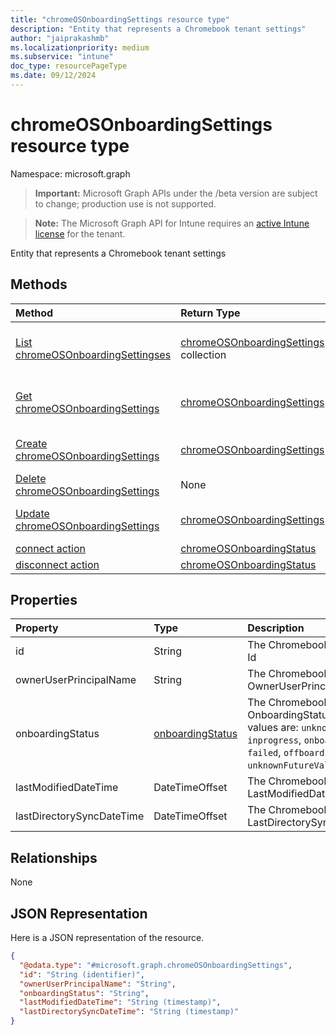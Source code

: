 ```yaml
---
title: "chromeOSOnboardingSettings resource type"
description: "Entity that represents a Chromebook tenant settings"
author: "jaiprakashmb"
ms.localizationpriority: medium
ms.subservice: "intune"
doc_type: resourcePageType
ms.date: 09/12/2024
---
```


# chromeOSOnboardingSettings resource type

Namespace: microsoft.graph

> **Important:** Microsoft Graph APIs under the /beta version are subject to change; production use is not supported.

> **Note:** The Microsoft Graph API for Intune requires an [active Intune license](https://go.microsoft.com/fwlink/?linkid=839381) for the tenant.

Entity that represents a Chromebook tenant settings

## Methods
|Method|Return Type|Description|
|:---|:---|:---|
|[List chromeOSOnboardingSettingses](../api/intune-chromebooksync-chromeosonboardingsettings-list.md)|[chromeOSOnboardingSettings](../resources/intune-chromebooksync-chromeosonboardingsettings.md) collection|List properties and relationships of the [chromeOSOnboardingSettings](../resources/intune-chromebooksync-chromeosonboardingsettings.md) objects.|
|[Get chromeOSOnboardingSettings](../api/intune-chromebooksync-chromeosonboardingsettings-get.md)|[chromeOSOnboardingSettings](../resources/intune-chromebooksync-chromeosonboardingsettings.md)|Read properties and relationships of the [chromeOSOnboardingSettings](../resources/intune-chromebooksync-chromeosonboardingsettings.md) object.|
|[Create chromeOSOnboardingSettings](../api/intune-chromebooksync-chromeosonboardingsettings-create.md)|[chromeOSOnboardingSettings](../resources/intune-chromebooksync-chromeosonboardingsettings.md)|Create a new [chromeOSOnboardingSettings](../resources/intune-chromebooksync-chromeosonboardingsettings.md) object.|
|[Delete chromeOSOnboardingSettings](../api/intune-chromebooksync-chromeosonboardingsettings-delete.md)|None|Deletes a [chromeOSOnboardingSettings](../resources/intune-chromebooksync-chromeosonboardingsettings.md).|
|[Update chromeOSOnboardingSettings](../api/intune-chromebooksync-chromeosonboardingsettings-update.md)|[chromeOSOnboardingSettings](../resources/intune-chromebooksync-chromeosonboardingsettings.md)|Update the properties of a [chromeOSOnboardingSettings](../resources/intune-chromebooksync-chromeosonboardingsettings.md) object.|
|[connect action](../api/intune-chromebooksync-chromeosonboardingsettings-connect.md)|[chromeOSOnboardingStatus](../resources/intune-chromebooksync-chromeosonboardingstatus.md)||
|[disconnect action](../api/intune-chromebooksync-chromeosonboardingsettings-disconnect.md)|[chromeOSOnboardingStatus](../resources/intune-chromebooksync-chromeosonboardingstatus.md)||

## Properties
|Property|Type|Description|
|:---|:---|:---|
|id|String|The ChromebookTenant's Id|
|ownerUserPrincipalName|String|The ChromebookTenant's OwnerUserPrincipalName|
|onboardingStatus|[onboardingStatus](../resources/intune-chromebooksync-onboardingstatus.md)|The ChromebookTenant's OnboardingStatus. Possible values are: `unknown`, `inprogress`, `onboarded`, `failed`, `offboarding`, `unknownFutureValue`.|
|lastModifiedDateTime|DateTimeOffset|The ChromebookTenant's LastModifiedDateTime|
|lastDirectorySyncDateTime|DateTimeOffset|The ChromebookTenant's LastDirectorySyncDateTime|

## Relationships
None

## JSON Representation
Here is a JSON representation of the resource.
<!-- {
  "blockType": "resource",
  "keyProperty": "id",
  "@odata.type": "microsoft.graph.chromeOSOnboardingSettings"
}
-->
``` json
{
  "@odata.type": "#microsoft.graph.chromeOSOnboardingSettings",
  "id": "String (identifier)",
  "ownerUserPrincipalName": "String",
  "onboardingStatus": "String",
  "lastModifiedDateTime": "String (timestamp)",
  "lastDirectorySyncDateTime": "String (timestamp)"
}
```
